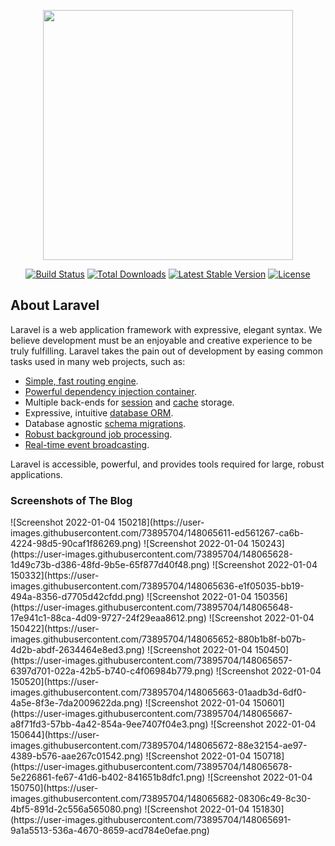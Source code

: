 <p align="center"><a href="https://laravel.com" target="_blank"><img src="https://raw.githubusercontent.com/laravel/art/master/logo-lockup/5%20SVG/2%20CMYK/1%20Full%20Color/laravel-logolockup-cmyk-red.svg" width="400"></a></p>

<p align="center">
<a href="https://travis-ci.org/laravel/framework"><img src="https://travis-ci.org/laravel/framework.svg" alt="Build Status"></a>
<a href="https://packagist.org/packages/laravel/framework"><img src="https://img.shields.io/packagist/dt/laravel/framework" alt="Total Downloads"></a>
<a href="https://packagist.org/packages/laravel/framework"><img src="https://img.shields.io/packagist/v/laravel/framework" alt="Latest Stable Version"></a>
<a href="https://packagist.org/packages/laravel/framework"><img src="https://img.shields.io/packagist/l/laravel/framework" alt="License"></a>
</p>

## About Laravel

Laravel is a web application framework with expressive, elegant syntax. We believe development must be an enjoyable and creative experience to be truly fulfilling. Laravel takes the pain out of development by easing common tasks used in many web projects, such as:

- [Simple, fast routing engine](https://laravel.com/docs/routing).
- [Powerful dependency injection container](https://laravel.com/docs/container).
- Multiple back-ends for [session](https://laravel.com/docs/session) and [cache](https://laravel.com/docs/cache) storage.
- Expressive, intuitive [database ORM](https://laravel.com/docs/eloquent).
- Database agnostic [schema migrations](https://laravel.com/docs/migrations).
- [Robust background job processing](https://laravel.com/docs/queues).
- [Real-time event broadcasting](https://laravel.com/docs/broadcasting).

Laravel is accessible, powerful, and provides tools required for large, robust applications.

<h3>Screenshots of The Blog</h3>
   ![Screenshot 2022-01-04 150218](https://user-images.githubusercontent.com/73895704/148065611-ed561267-ca6b-4224-98d5-90caf1f86269.png)
![Screenshot 2022-01-04 150243](https://user-images.githubusercontent.com/73895704/148065628-1d49c73b-d386-48fd-9b5e-65f877d40f48.png)
![Screenshot 2022-01-04 150332](https://user-images.githubusercontent.com/73895704/148065636-e1f05035-bb19-494a-8356-d7705d42cfdd.png)
![Screenshot 2022-01-04 150356](https://user-images.githubusercontent.com/73895704/148065648-17e941c1-88ca-4d09-9727-24f29eaa8612.png)
![Screenshot 2022-01-04 150422](https://user-images.githubusercontent.com/73895704/148065652-880b1b8f-b07b-4d2b-abdf-2634464e8ed3.png)
![Screenshot 2022-01-04 150450](https://user-images.githubusercontent.com/73895704/148065657-6397d701-022a-42b5-b740-c4f06984b779.png)
![Screenshot 2022-01-04 150520](https://user-images.githubusercontent.com/73895704/148065663-01aadb3d-6df0-4a5e-8f3e-7da2009622da.png)
![Screenshot 2022-01-04 150601](https://user-images.githubusercontent.com/73895704/148065667-a8f71fd3-57bb-4a42-854a-9ee7407f04e3.png)
![Screenshot 2022-01-04 150644](https://user-images.githubusercontent.com/73895704/148065672-88e32154-ae97-4389-b576-aae267c01542.png)
![Screenshot 2022-01-04 150718](https://user-images.githubusercontent.com/73895704/148065678-5e226861-fe67-41d6-b402-841651b8dfc1.png)
![Screenshot 2022-01-04 150750](https://user-images.githubusercontent.com/73895704/148065682-08306c49-8c30-4bf5-891d-2c556a565080.png)
![Screenshot 2022-01-04 151830](https://user-images.githubusercontent.com/73895704/148065691-9a1a5513-536a-4670-8659-acd784e0efae.png)
 
 
